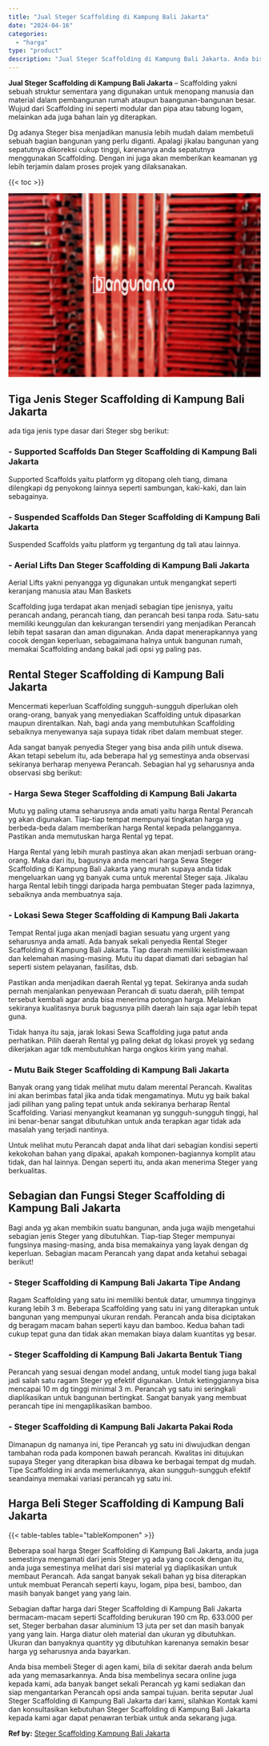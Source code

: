 ```yaml
---
title: "Jual Steger Scaffolding di Kampung Bali Jakarta"
date: "2024-04-16"
categories: 
  - "harga"
type: "product"
description: "Jual Steger Scaffolding di Kampung Bali Jakarta. Anda bisa membeli Steger di agen kami, bila di sekitar daerah anda belum ada yang memasarkannya. Anda bisa m..."
---
```


**Jual Steger Scaffolding di Kampung Bali Jakarta** – Scaffolding yakni sebuah struktur sementara yang digunakan untuk menopang manusia dan material dalam pembangunan rumah ataupun baangunan-bangunan besar. Wujud dari Scaffolding ini seperti modular dan pipa atau tabung logam, melainkan ada juga bahan lain yg diterapkan.

Dg adanya Steger bisa menjadikan manusia lebih mudah dalam membetuli sebuah bagian bangunan yang perlu diganti. Apalagi jikalau bangunan yang sepatutnya dikoreksi cukup tinggi, karenanya anda sepatutnya menggunakan Scaffolding. Dengan ini juga akan memberikan keamanan yg lebih terjamin dalam proses projek yang dilaksanakan.

{{< toc >}}

![Jual Steger Scaffolding di Kampung Bali Jakarta](/images/sewa-scaffolding-steger-03.png)

## Tiga Jenis Steger Scaffolding di Kampung Bali Jakarta

ada tiga jenis type dasar dari Steger sbg berikut:

### \- Supported Scaffolds Dan Steger Scaffolding di Kampung Bali Jakarta

Supported Scaffolds yaitu platform yg ditopang oleh tiang, dimana dilengkapi dg penyokong lainnya seperti sambungan, kaki-kaki, dan lain sebagainya.

### \- Suspended Scaffolds Dan Steger Scaffolding di Kampung Bali Jakarta

Suspended Scaffolds yaitu platform yg tergantung dg tali atau lainnya.

### \- Aerial Lifts Dan Steger Scaffolding di Kampung Bali Jakarta

Aerial Lifts yakni penyangga yg digunakan untuk mengangkat seperti keranjang manusia atau Man Baskets

Scaffolding juga terdapat akan menjadi sebagian tipe jenisnya, yaitu perancah andang, perancah tiang, dan perancah besi tanpa roda. Satu-satu memiliki keunggulan dan kekurangan tersendiri yang menjadikan Perancah lebih tepat sasaran dan aman digunakan. Anda dapat menerapkannya yang cocok dengan keperluan, sebagaimana halnya untuk bangunan rumah, memakai Scaffolding andang bakal jadi opsi yg paling pas.

## Rental Steger Scaffolding di Kampung Bali Jakarta

Mencermati keperluan Scaffolding sungguh-sungguh diperlukan oleh orang-orang, banyak yang menyediakan Scaffolding untuk dipasarkan maupun direntalkan. Nah, bagi anda yang membutuhkan Scaffolding sebaiknya menyewanya saja supaya tidak ribet dalam membuat steger.

Ada sangat banyak penyedia Steger yang bisa anda pilih untuk disewa. Akan tetapi sebelum itu, ada beberapa hal yg semestinya anda observasi sekiranya berharap menyewa Perancah. Sebagian hal yg seharusnya anda observasi sbg berikut:

### \- Harga Sewa Steger Scaffolding di Kampung Bali Jakarta

Mutu yg paling utama seharusnya anda amati yaitu harga Rental Perancah yg akan digunakan. Tiap-tiap tempat mempunyai tingkatan harga yg berbeda-beda dalam memberikan harga Rental kepada pelanggannya. Pastikan anda memutuskan harga Rental yg tepat.

Harga Rental yang lebih murah pastinya akan akan menjadi serbuan orang-orang. Maka dari itu, bagusnya anda mencari harga Sewa Steger Scaffolding di Kampung Bali Jakarta yang murah supaya anda tidak mengeluarkan uang yg banyak cuma untuk merental Steger saja. Jikalau harga Rental lebih tinggi daripada harga pembuatan Steger pada lazimnya, sebaiknya anda membuatnya saja.

### \- Lokasi Sewa Steger Scaffolding di Kampung Bali Jakarta

Tempat Rental juga akan menjadi bagian sesuatu yang urgent yang seharusnya anda amati. Ada banyak sekali penyedia Rental Steger Scaffolding di Kampung Bali Jakarta. Tiap daerah memiliki keistimewaan dan kelemahan masing-masing. Mutu itu dapat diamati dari sebagian hal seperti sistem pelayanan, fasilitas, dsb.

Pastikan anda menjadikan daerah Rental yg tepat. Sekiranya anda sudah pernah menjalankan penyewaan Perancah di suatu daerah, pilih tempat tersebut kembali agar anda bisa menerima potongan harga. Melainkan sekiranya kualitasnya buruk bagusnya pilih daerah lain saja agar lebih tepat guna.

Tidak hanya itu saja, jarak lokasi Sewa Scaffolding juga patut anda perhatikan. Pilih daerah Rental yg paling dekat dg lokasi proyek yg sedang dikerjakan agar tdk membutuhkan harga ongkos kirim yang mahal.

### \- Mutu Baik Steger Scaffolding di Kampung Bali Jakarta

Banyak orang yang tidak melihat mutu dalam merental Perancah. Kwalitas ini akan berimbas fatal jika anda tidak mengamatinya. Mutu yg baik bakal jadi pilihan yang paling tepat untuk anda sekiranya berharap Rental Scaffolding. Variasi menyangkut keamanan yg sungguh-sungguh tinggi, hal ini benar-benar sangat dibutuhkan untuk anda terapkan agar tidak ada masalah yang terjadi nantinya.

Untuk melihat mutu Perancah dapat anda lihat dari sebagian kondisi seperti kekokohan bahan yang dipakai, apakah komponen-bagiannya komplit atau tidak, dan hal lainnya. Dengan seperti itu, anda akan menerima Steger yang berkualitas.

## Sebagian dan Fungsi Steger Scaffolding di Kampung Bali Jakarta

Bagi anda yg akan membikin suatu bangunan, anda juga wajib mengetahui sebagian jenis Steger yang dibutuhkan. Tiap-tiap Steger mempunyai fungsinya masing-masing, anda bisa memakainya yang layak dengan dg keperluan. Sebagian macam Perancah yang dapat anda ketahui sebagai berikut!

### \- Steger Scaffolding di Kampung Bali Jakarta Tipe Andang

Ragam Scaffolding yang satu ini memiliki bentuk datar, umumnya tingginya kurang lebih 3 m. Beberapa Scaffolding yang satu ini yang diterapkan untuk bangunan yang mempunyai ukuran rendah. Perancah anda bisa diciptakan dg beragam macam bahan seperti kayu dan bamboo. Kedua bahan tadi cukup tepat guna dan tidak akan memakan biaya dalam kuantitas yg besar.

### \- Steger Scaffolding di Kampung Bali Jakarta Bentuk Tiang

Perancah yang sesuai dengan model andang, untuk model tiang juga bakal jadi salah satu ragam Steger yg efektif digunakan. Untuk ketinggiannya bisa mencapai 10 m dg tinggi minimal 3 m. Perancah yg satu ini seringkali diaplikasikan untuk bangunan bertingkat. Sangat banyak yang membuat perancah tipe ini mengaplikasikan bamboo.

### \- Steger Scaffolding di Kampung Bali Jakarta Pakai Roda

Dimanapun dg namanya ini, tipe Perancah yg satu ini diwujudkan dengan tambahan roda pada komponen bawah perancah. Kwalitas ini ditujukan supaya Steger yang diterapkan bisa dibawa ke berbagai tempat dg mudah. Tipe Scaffolding ini anda memerlukannya, akan sungguh-sungguh efektif seandainya memakai variasi perancah yg satu ini.

## Harga Beli Steger Scaffolding di Kampung Bali Jakarta

{{< table-tables table="tableKomponen" >}}

Beberapa soal harga Steger Scaffolding di Kampung Bali Jakarta, anda juga semestinya mengamati dari jenis Steger yg ada yang cocok dengan itu, anda juga semestinya melihat dari sisi material yg diaplikasikan untuk membaut Perancah. Ada sangat banyak sekali bahan yg bisa diterapkan untuk membuat Perancah seperti kayu, logam, pipa besi, bamboo, dan masih banyak banget yang yang lain.

Sebagian daftar harga dari Steger Scaffolding di Kampung Bali Jakarta bermacam-macam seperti Scaffolding berukuran 190 cm Rp. 633.000 per set, Steger berbahan dasar aluminium 13 juta per set dan masih banyak yang yang lain. Harga diatur oleh material dan ukuran yg dibutuhkan. Ukuran dan banyaknya quantity yg dibutuhkan karenanya semakin besar harga yg seharusnya anda bayarkan.

Anda bisa membeli Steger di agen kami, bila di sekitar daerah anda belum ada yang memasarkannya. Anda bisa membelinya secara online juga kepada kami, ada banyak banget sekali Perancah yg kami sediakan dan siap mengantarkan Perancah opsi anda sampai tujuan. berita seputar Jual Steger Scaffolding di Kampung Bali Jakarta dari kami, silahkan Kontak kami dan konsultasikan kebutuhan Steger Scaffolding di Kampung Bali Jakarta kepada kami agar dapat penawran terbiak untuk anda sekarang juga.

**Ref by:** [Steger Scaffolding Kampung Bali Jakarta](https://id.wikipedia.org/wiki/Steger)
